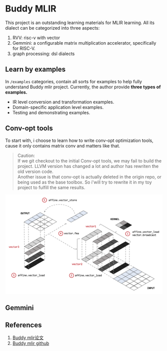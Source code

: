# Buddy MLIR  
This project is an outstanding learning materials for MLIR learning. All its dialect can be categorized into three aspects:  
1. RVV: risc-v with vector
2. Gemmini: a configurable matrix multiplication accelerator, specifically for RISC-V.
3. graph processing: dsl dialects

## Learn by examples  
In `/examples` categories, contain all sorts for examples to help fully understand Buddy mlir project. Currently, the author provide **three types of examples.**
* IR level conversion and transformation examples.
* Domain-specific application level examples.
* Testing and demonstrating examples.

## Conv-opt tools
To start with, i choose to learn how to write conv-opt optimization tools, cause it only contains matrix conv and matters like that.  
> Caution:   
> If we git checkout to the initial Conv-opt tools, we may fail to build the project. LLVM version has changed a lot and author has rewriten the old version code.    
> Another issue is that conv-opt is actually deleted in the origin repo, or being used as the base toolbox. So i'will try to rewrite it in my toy project to fulfill the same results.

![](../../png/CoefficientsBroadcasting.png)

## Gemmini

## References 
1. [Buddy mlir论文](https://www.researchgate.net/publication/371191540_Compiler_Technologies_in_Deep_Learning_Co-Design_A_Survey)
2. [Buddy mlir github](git@github.com:buddy-compiler/buddy-mlir.git)